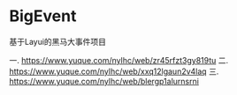 # BigEvent
基于Layui的黑马大事件项目

一.  https://www.yuque.com/nylhc/web/zr45rfzt3gy819tu 
二.  https://www.yuque.com/nylhc/web/xxq12lgaun2v4laq 
三.  https://www.yuque.com/nylhc/web/blergp1alurnsrni 
